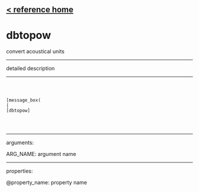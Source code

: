 [< reference home](ceammc_lib.html)
---

# dbtopow


convert acoustical units

---

detailed description
<br>


---


```



[message_box(                                 
|
[dbtopow]


            
```

---
arguments:

ARG_NAME: argument name<br>

---
properties:

@property_name: property name<br>

